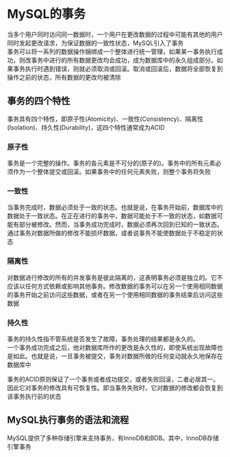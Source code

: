 # MySQL的事务  
当多个用户同时访问同一数据时，一个用户在更改数据的过程中可能有其他的用户同时发起更改请求，为保证数据的一致性状态，MySQL引入了事务  
事务可以将一系列的数据操作捆绑成一个整体进行统一管理，如果某一事务执行成功，则改事务中进行的所有数据更改均会成功，成为数据库中的永久组成部分。如果事务执行时遇到错误，则就必须取消或回滚。取消或回滚后，数据将全部恢复到操作之前的状态，所有数据的更改均被清除  
## 事务的四个特性  
事务具有四个特性，即原子性(Atomicity)、一致性(Consistency)、隔离性(Isolation)、持久性(Durability)，这四个特性通常成为ACID  
### 原子性  
事务是一个完整的操作。事务的各元素是不可分的(原子的)。事务中的所有元素必须作为一个整体提交或回滚。如果事务中的任何元素失败，则整个事务将失败  
### 一致性  
当事务完成时，数据必须处于一致的状态。也就是说，在事务开始前，数据库中的数据处于一致状态。在正在进行的事务中，数据可能处于不一致的状态，如数据可能有部分被修改。然而，当事务成功完成时，数据必须再次回到已知的一致状态。通过事务对数据所做的修改不能损坏数据，或者说事务不能使数据处于不稳定的状态  
### 隔离性  
对数据进行修改的所有的并发事务是彼此隔离的，这表明事务必须是独立的。它不应该以任何方式依赖或影响其他事务。修改数据的事务可以在另一个使用相同数据的事务开始之前访问这些数据，或者在另一个使用相同数据的事务结束后访问这些数据  
### 持久性  
事务的持久性指不管系统是否发生了故障，事务处理的结果都是永久的。  
一个事务成功完成之后，他对数据库所作的更改是永久性的，即使系统出现故障也是如此。也就是说，一旦事务被提交，事务对数据所做的任何变动就永久地保存在数据库中  
  
事务的ACID原则保证了一个事务或者成功提交，或者失败回滚，二者必居其一。因此它对事务的修改具有可恢复性。即当事务失败时，它对数据的修改都会恢复到该事务执行前的状态  
## MySQL执行事务的语法和流程  
MySQL提供了多种存储引擎来支持事务，有InnoDB和BDB。其中，InnoDB存储引擎事务



